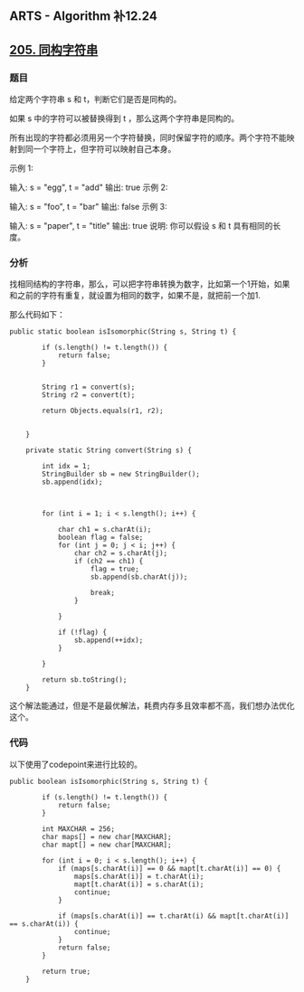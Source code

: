 ## ARTS - Algorithm 补12.24
## [205. 同构字符串](https://leetcode-cn.com/problems/isomorphic-strings/)

### 题目

给定两个字符串 s 和 t，判断它们是否是同构的。

如果 s 中的字符可以被替换得到 t ，那么这两个字符串是同构的。

所有出现的字符都必须用另一个字符替换，同时保留字符的顺序。两个字符不能映射到同一个字符上，但字符可以映射自己本身。

示例 1:

输入: s = "egg", t = "add"
输出: true
示例 2:

输入: s = "foo", t = "bar"
输出: false
示例 3:

输入: s = "paper", t = "title"
输出: true
说明:
你可以假设 s 和 t 具有相同的长度。

### 分析
找相同结构的字符串，那么，可以把字符串转换为数字，比如第一个1开始，如果和之前的字符有重复，就设置为相同的数字，如果不是，就把前一个加1.

那么代码如下：

```
public static boolean isIsomorphic(String s, String t) {

        if (s.length() != t.length()) {
            return false;
        }


        String r1 = convert(s);
        String r2 = convert(t);

        return Objects.equals(r1, r2);


    }

    private static String convert(String s) {

        int idx = 1;
        StringBuilder sb = new StringBuilder();
        sb.append(idx);



        for (int i = 1; i < s.length(); i++) {

            char ch1 = s.charAt(i);
            boolean flag = false;
            for (int j = 0; j < i; j++) {
                char ch2 = s.charAt(j);
                if (ch2 == ch1) {
                    flag = true;
                    sb.append(sb.charAt(j));

                    break;
                }

            }

            if (!flag) {
                sb.append(++idx);
            }

        }

        return sb.toString();
    }
```


这个解法能通过，但是不是最优解法，耗费内存多且效率都不高，我们想办法优化这个。

### 代码
以下使用了codepoint来进行比较的。


```
public boolean isIsomorphic(String s, String t) {

        if (s.length() != t.length()) {
            return false;
        }

        int MAXCHAR = 256;
        char maps[] = new char[MAXCHAR];
        char mapt[] = new char[MAXCHAR];

        for (int i = 0; i < s.length(); i++) {
            if (maps[s.charAt(i)] == 0 && mapt[t.charAt(i)] == 0) {
                maps[s.charAt(i)] = t.charAt(i);
                mapt[t.charAt(i)] = s.charAt(i);
                continue;
            }

            if (maps[s.charAt(i)] == t.charAt(i) && mapt[t.charAt(i)] == s.charAt(i)) {
                continue;
            }
            return false;
        }

        return true;
    }
```